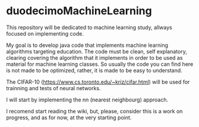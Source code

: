 # duodecimoMachineLearning
This repository will be dedicated to machine learning study, allways focused on implementing code.

My goal is to develop java code that implements machine learning algorithms targeting education.
The code must be clean, self explanatory, clearing covering the algorithm that it implements in order 
to be used as material for machine learning classes. So usually the code you can find here is not made to be 
optimized, rather, it is made to be easy to understand.

The CIFAR-10 (https://www.cs.toronto.edu/~kriz/cifar.html) will be used for trainning and tests of neural networks.

I will start by implementing the nn (nearest neighbourg) approach.

I recomend start reading the wiki, but, please, consider this is a work on progress, and as for now, at the very starting point.

